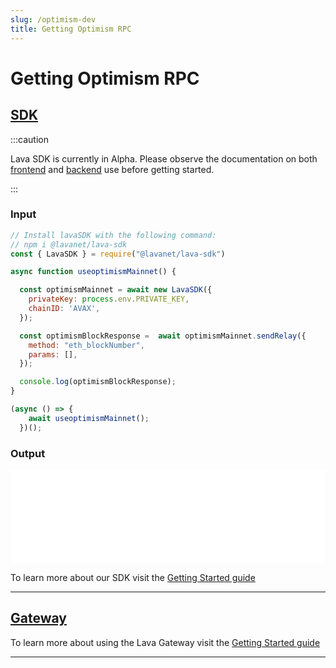 ```yaml
---
slug: /optimism-dev
title: Getting Optimism RPC
---
```


# Getting Optimism RPC

## [SDK](https://github.com/lavanet/lava-sdk)

:::caution 

Lava SDK is currently in Alpha. Please observe the documentation on both [frontend](https://docs.lavanet.xyz/sdk-frontend?utm_source=getting-optimism-rpc&utm_medium=docs&utm_campaign=sdk-alpha) and [backend](https://docs.lavanet.xyz/sdk-backend?utm_source=getting-optimism-rpc&utm_medium=docs&utm_campaign=sdk-alpha) use before getting started.

:::

### Input

```jsx
// Install lavaSDK with the following command:
// npm i @lavanet/lava-sdk
const { LavaSDK } = require("@lavanet/lava-sdk")

async function useoptimismMainnet() {

  const optimismMainnet = await new LavaSDK({
    privateKey: process.env.PRIVATE_KEY,
    chainID: 'AVAX',
  });

  const optimismBlockResponse =  await optimismMainnet.sendRelay({
    method: "eth_blockNumber",
    params: [],
  });

  console.log(optimismBlockResponse);
}

(async () => {
    await useoptimismMainnet();
  })();
```
### Output

<iframe width="100%" src="/img/chains/optimism_call.webm" frameborder="0" allow="autoplay; encrypted-media; gyroscope; picture-in-picture" allowfullscreen></iframe>

To learn more about our SDK visit the [Getting Started guide](https://docs.lavanet.xyz/sdk-getting-started?utm_source=getting-optimism-rpc&utm_medium=docs&utm_campaign=sdk-alpha-launch)

<hr />

## [Gateway](https://gateway.lavanet.xyz)

To learn more about using the Lava Gateway visit the [Getting Started guide](/gateway-getting-started)

<hr />
<br />
